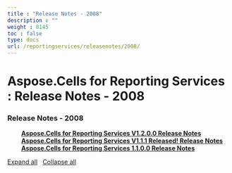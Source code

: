 ```yaml
---
title : "Release Notes - 2008" 
description : "" 
weight : 8145 
toc : false
type: docs
url: /reportingservices/releasenotes/2008/
---
```


# Aspose.Cells for Reporting Services : Release Notes - 2008


### Release Notes - 2008

&nbsp;&nbsp;&nbsp;&nbsp;&nbsp;&nbsp;&nbsp;&nbsp;[**Aspose.Cells for Reporting Services V1.2.0.0 Release Notes**](https://docs2.aspose.com/cells/reportingservices/releasenotes/2008/aspose.cells+for+reporting+services+v1.2.0.0+release+notes)    
&nbsp;&nbsp;&nbsp;&nbsp;&nbsp;&nbsp;&nbsp;&nbsp;[**Aspose.Cells for Reporting Services V1.1.1 Released! Release Notes**](https://docs2.aspose.com/cells/reportingservices/releasenotes/2008/aspose.cells+for+reporting+services+v1.1.1+released!+release+notes)    
&nbsp;&nbsp;&nbsp;&nbsp;&nbsp;&nbsp;&nbsp;&nbsp;[**Aspose.Cells for Reporting Services 1.1.0.0 Release Notes**](https://docs2.aspose.com/cells/reportingservices/releasenotes/2008/aspose.cells+for+reporting+services+1.1.0.0+release+notes)    

[Expand all](#)   [Collapse all](#)

           

